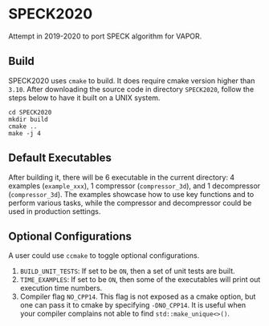 # SPECK2020
Attempt in 2019-2020 to port SPECK algorithm for VAPOR.

## Build
SPECK2020 uses `cmake` to build. It does require cmake version higher than `3.10`.
After downloading the source code in directory `SPECK2020`, follow the steps below
to have it built on a UNIX system.

```
cd SPECK2020
mkdir build
cmake ..
make -j 4
```

## Default Executables
After building it, there will be 6 executable in the current directory:
4 examples (`example_xxx`), 1 compressor (`compressor_3d`),
and 1 decompressor (`compressor_3d`).
The examples showcase how to use key functions and to perform various tasks,
while the compressor and decompressor could be used in production settings.

## Optional Configurations
A user could use `ccmake` to toggle optional configurations.
1. `BUILD_UNIT_TESTS`: If set to be `ON`, then a set of unit tests are built.
2. `TIME_EXAMPLES`: If set to be `ON`, then some of the executables will print
out execution time numbers.
3. Compiler flag `NO_CPP14`. This flag is not exposed as a cmake option, but one
can pass it to cmake by specifying `-DNO_CPP14`. It is useful when your compiler
complains not able to find `std::make_unique<>()`. 
